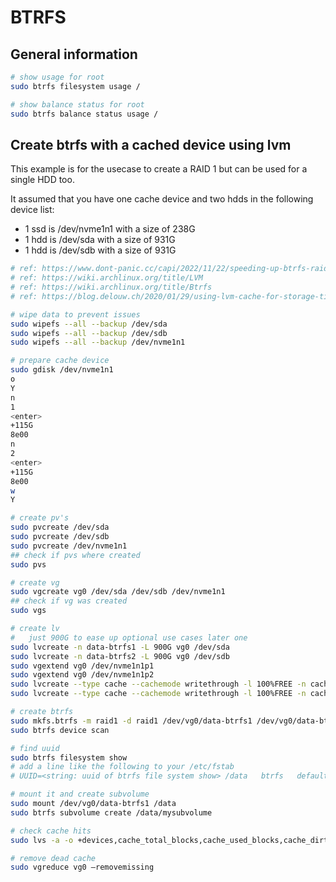 # BTRFS

## General information

```bash
# show usage for root
sudo btrfs filesystem usage /

# show balance status for root
sudo btrfs balance status usage /
```

## Create btrfs with a cached device using lvm

This example is for the usecase to create a RAID 1 but can be used for a single HDD too.

It assumed that you have one cache device and two hdds in the following device list:

* 1 ssd is /dev/nvme1n1 with a size of 238G
* 1 hdd is /dev/sda with a size of 931G
* 1 hdd is /dev/sdb with a size of 931G

```bash
# ref: https://www.dont-panic.cc/capi/2022/11/22/speeding-up-btrfs-raid1-with-lvm-cache/
# ref: https://wiki.archlinux.org/title/LVM
# ref: https://wiki.archlinux.org/title/Btrfs
# ref: https://blog.delouw.ch/2020/01/29/using-lvm-cache-for-storage-tiering/

# wipe data to prevent issues
sudo wipefs --all --backup /dev/sda
sudo wipefs --all --backup /dev/sdb
sudo wipefs --all --backup /dev/nvme1n1

# prepare cache device
sudo gdisk /dev/nvme1n1
o
Y
n
1
<enter>
+115G
8e00
n
2
<enter>
+115G
8e00
w
Y

# create pv's
sudo pvcreate /dev/sda
sudo pvcreate /dev/sdb
sudo pvcreate /dev/nvme1n1
## check if pvs where created
sudo pvs

# create vg
sudo vgcreate vg0 /dev/sda /dev/sdb /dev/nvme1n1
## check if vg was created
sudo vgs

# create lv
#   just 900G to ease up optional use cases later one
sudo lvcreate -n data-btrfs1 -L 900G vg0 /dev/sda
sudo lvcreate -n data-btrfs2 -L 900G vg0 /dev/sdb
sudo vgextend vg0 /dev/nvme1n1p1
sudo vgextend vg0 /dev/nvme1n1p2
sudo lvcreate --type cache --cachemode writethrough -l 100%FREE -n cache-btrfs1 vg0/data-btrfs1 /dev/nvme1n1p1
sudo lvcreate --type cache --cachemode writethrough -l 100%FREE -n cache-btrfs2 vg0/data-btrfs2 /dev/nvme1n1p2

# create btrfs
sudo mkfs.btrfs -m raid1 -d raid1 /dev/vg0/data-btrfs1 /dev/vg0/data-btrfs2
sudo btrfs device scan

# find uuid
sudo btrfs filesystem show
# add a line like the following to your /etc/fstab
# UUID=<string: uuid of btrfs file system show> /data   btrfs   defaults,noatime,compress=zstd 0 0

# mount it and create subvolume
sudo mount /dev/vg0/data-btrfs1 /data
sudo btrfs subvolume create /data/mysubvolume

# check cache hits
sudo lvs -a -o +devices,cache_total_blocks,cache_used_blocks,cache_dirty_blocks,cache_read_hits,cache_read_misses,cache_write_hits,cache_write_misses,segtype

# remove dead cache
sudo vgreduce vg0 –removemissing
```
